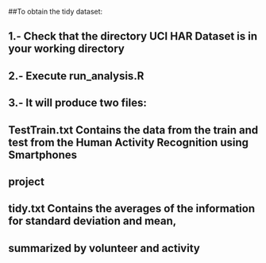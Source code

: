 ##To obtain the tidy dataset:
## 1.- Check that the directory UCI HAR Dataset is in your working directory
## 2.- Execute run_analysis.R
## 3.- It will produce two files:
##      TestTrain.txt  Contains the data from the train and test from the Human Activity Recognition using Smartphones
##                     project
##      tidy.txt       Contains the averages of the information for standard deviation and mean,
##                     summarized by volunteer and activity